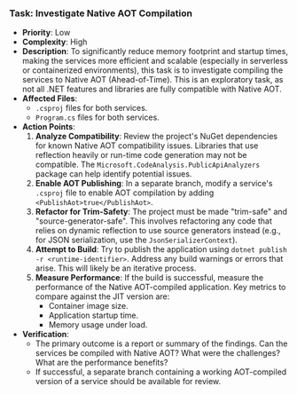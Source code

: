 ### Task: Investigate Native AOT Compilation

-   **Priority**: Low
-   **Complexity**: High
-   **Description**: To significantly reduce memory footprint and startup times, making the services more efficient and scalable (especially in serverless or containerized environments), this task is to investigate compiling the services to Native AOT (Ahead-of-Time). This is an exploratory task, as not all .NET features and libraries are fully compatible with Native AOT.
-   **Affected Files**:
    -   `.csproj` files for both services.
    -   `Program.cs` files for both services.
-   **Action Points**:
    1.  **Analyze Compatibility**: Review the project's NuGet dependencies for known Native AOT compatibility issues. Libraries that use reflection heavily or run-time code generation may not be compatible. The `Microsoft.CodeAnalysis.PublicApiAnalyzers` package can help identify potential issues.
    2.  **Enable AOT Publishing**: In a separate branch, modify a service's `.csproj` file to enable AOT compilation by adding `<PublishAot>true</PublishAot>`.
    3.  **Refactor for Trim-Safety**: The project must be made "trim-safe" and "source-generator-safe". This involves refactoring any code that relies on dynamic reflection to use source generators instead (e.g., for JSON serialization, use the `JsonSerializerContext`).
    4.  **Attempt to Build**: Try to publish the application using `dotnet publish -r <runtime-identifier>`. Address any build warnings or errors that arise. This will likely be an iterative process.
    5.  **Measure Performance**: If the build is successful, measure the performance of the Native AOT-compiled application. Key metrics to compare against the JIT version are:
        -   Container image size.
        -   Application startup time.
        -   Memory usage under load.
-   **Verification**:
    -   The primary outcome is a report or summary of the findings. Can the services be compiled with Native AOT? What were the challenges? What are the performance benefits?
    -   If successful, a separate branch containing a working AOT-compiled version of a service should be available for review.
